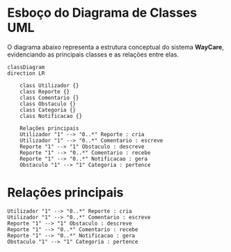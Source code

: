 # Esboço do Diagrama de Classes UML

O diagrama abaixo representa a estrutura conceptual do sistema **WayCare**, evidenciando as principais classes e as relações entre elas.

```mermaid
classDiagram
direction LR

    class Utilizador {}
    class Reporte {}
    class Comentario {}
    class Obstaculo {}
    class Categoria {}
    class Notificacao {}

    Relações principais 
    Utilizador "1" --> "0..*" Reporte : cria
    Utilizador "1" --> "0..*" Comentario : escreve
    Reporte "1" --> "1" Obstaculo : descreve
    Reporte "1" --> "0..*" Comentario : recebe
    Reporte "1" --> "0..*" Notificacao : gera
    Obstaculo "1" --> "1" Categoria : pertence
```
# Relações principais
    Utilizador "1" --> "0..*" Reporte : cria
    Utilizador "1" --> "0..*" Comentario : escreve
    Reporte "1" --> "1" Obstaculo : descreve
    Reporte "1" --> "0..*" Comentario : recebe
    Reporte "1" --> "0..*" Notificacao : gera
    Obstaculo "1" --> "1" Categoria : pertence
